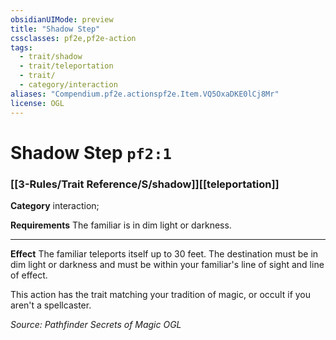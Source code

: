 ```yaml
---
obsidianUIMode: preview
title: "Shadow Step"
cssclasses: pf2e,pf2e-action
tags:
  - trait/shadow
  - trait/teleportation
  - trait/
  - category/interaction
aliases: "Compendium.pf2e.actionspf2e.Item.VQ5OxaDKE0lCj8Mr"
license: OGL
---
```

# Shadow Step `pf2:1`

### [[3-Rules/Trait Reference/S/shadow]][[teleportation]]

**Category** interaction; 




**Requirements** The familiar is in dim light or darkness.

* * *

**Effect** The familiar teleports itself up to 30 feet. The destination must be in dim light or darkness and must be within your familiar's line of sight and line of effect.

This action has the trait matching your tradition of magic, or occult if you aren't a spellcaster.

*Source: Pathfinder Secrets of Magic*
*OGL*